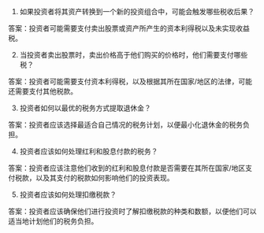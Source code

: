 

1. 如果投资者将其资产转换到一个新的投资组合中，可能会触发哪些税收后果？

答案：投资者可能需要支付卖出股票或资产所产生的资本利得税以及未实现收益税。

2. 当投资者卖出股票时，卖出价格高于他们购买的价格时，他们需要支付哪些税？

答案：投资者可能需要支付资本利得税，以及根据其所在国家/地区的法律，可能还需要支付其他税款。

3. 投资者如何以最优的税务方式提取退休金？

答案：投资者应该选择最适合自己情况的税务计划，以便最小化退休金的税务负担。

4. 投资者应该如何处理红利和股息付款的税务？

答案：投资者应该注意他们收到的红利和股息付款是否需要在其所在国家/地区支付税款，以及其支付的税款如何影响他们的投资表现。

5. 投资者应该如何处理扣缴税款？

答案：投资者应该确保他们进行投资时了解扣缴税款的种类和数额，以便他们可以适当地计划他们的税务负担。